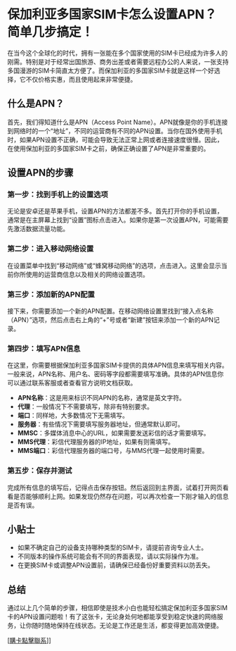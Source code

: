 # 保加利亚多国家SIM卡怎么设置APN？简单几步搞定！

在当今这个全球化的时代，拥有一张能在多个国家使用的SIM卡已经成为许多人的刚需。特别是对于经常出国旅游、商务出差或者需要远程办公的人来说，一张支持多国漫游的SIM卡简直太方便了。而保加利亚的多国家SIM卡就是这样一个好选择，它不仅价格实惠，而且使用起来非常便捷。

## 什么是APN？

首先，我们得知道什么是APN（Access Point Name）。APN就像是你的手机连接到网络时的一个“地址”，不同的运营商有不同的APN设置。当你在国外使用手机时，如果APN设置不正确，可能会导致无法正常上网或者连接速度很慢。因此，在使用保加利亚的多国家SIM卡之前，确保正确设置了APN是非常重要的。

## 设置APN的步骤

### 第一步：找到手机上的设置选项

无论是安卓还是苹果手机，设置APN的方法都差不多。首先打开你的手机设置，通常是在主屏幕上找到“设置”图标点击进入。如果你是第一次设置APN，可能需要先激活数据流量功能。

### 第二步：进入移动网络设置

在设置菜单中找到“移动网络”或“蜂窝移动网络”的选项，点击进入。这里会显示当前你所使用的运营商信息以及相关的网络设置选项。

### 第三步：添加新的APN配置

接下来，你需要添加一个新的APN配置。在移动网络设置里找到“接入点名称（APN）”选项，然后点击右上角的“+”号或者“新建”按钮来添加一个新的APN记录。

### 第四步：填写APN信息

在这里，你需要根据保加利亚多国家SIM卡提供的具体APN信息来填写相关内容。一般来说，APN名称、用户名、密码等字段都需要填写准确。具体的APN信息你可以通过联系客服或者查看官方说明文档获取。

- **APN名称**：这是用来标识不同APN的名称，通常是英文字符。
- **代理**：一般情况下不需要填写，除非有特别要求。
- **端口**：同样地，大多数情况下无需填写。
- **服务器**：有些情况下需要填写服务器地址，但通常默认即可。
- **MMSC**：多媒体消息中心的URL，如果需要发送彩信的话才需要填写。
- **MMS代理**：彩信代理服务器的IP地址，如果有则需填写。
- **MMS端口**：彩信代理服务器的端口号，与MMS代理一起使用时需要。

### 第五步：保存并测试

完成所有信息的填写后，记得点击保存按钮。然后返回到主界面，试着打开网页看看是否能够顺利上网。如果发现仍然存在问题，可以再次检查一下刚才输入的信息是否有误。

## 小贴士

- 如果不确定自己的设备支持哪种类型的SIM卡，请提前咨询专业人士。
- 不同版本的操作系统可能会有不同的界面表现，请以实际操作为准。
- 在更换SIM卡或调整APN设置前，请确保已经备份好重要资料以防丢失。

## 总结

通过以上几个简单的步骤，相信即使是技术小白也能轻松搞定保加利亚多国家SIM卡的APN设置问题啦！有了这张卡，无论身处何地都能享受到稳定快速的网络服务，让你随时随地保持在线状态。无论是工作还是生活，都变得更加高效便捷。

[[購卡點擊聯系](https://t.me/s/esim1088)]]